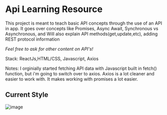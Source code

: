 # Api Learning Resource

This project is meant to teach basic API concepts through the use of an API in app.
It goes over concepts like Promises, Async Await, Synchronous vs Asynchronous, and 
Will also explain API methods(get,update,etc), adding REST protocol information

*Feel free to ask for other content on API's!* 

Stack: ReactJs,HTML/CSS, Javascript, Axios


Notes: I orginially started fetching API data with Javascript built in fetch() function, but i'm going to switch over to axios.
Axios is a lot cleaner and easier to work with. It makes working with promises a lot easier.

## Current Style
![image](https://user-images.githubusercontent.com/43580054/168493072-cf09c08e-52d0-4cbd-8d4a-5e68abca1f38.png)

